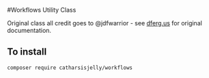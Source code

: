 #Workflows Utility Class

Original class all credit goes to @jdfwarrior - see [dferg.us](http://dferg.us/workflows-class) for original
documentation.

## To install

    composer require catharsisjelly/workflows
